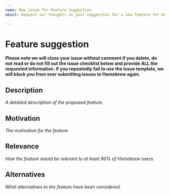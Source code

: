 ```yaml
---
name: New issue for Feature Suggestion
about: Request our thoughts on your suggestion for a new feature for Homebrew.

---
```


# Feature suggestion

**Please note we will close your issue without comment if you delete, do not read or do not fill out the issue checklist below and provide ALL the requested information. If you repeatedly fail to use the issue template, we will block you from ever submitting issues to Homebrew again.**

<!-- Please fill these sections with the relevant information: -->

## Description
_A detailed description of the proposed feature._

<!-- replace me -->

## Motivation
_The motivation for the feature._

<!-- replace me -->

## Relevance
_How the feature would be relevant to at least 90% of Homebrew users._

<!-- (if it's not: do not open a feature request) -->

## Alternatives
_What alternatives to the feature have been considered._

<!-- replace me -->

<!-- We will close this issue or ask you to create a pull-request if it's something the maintainers are not actively planning to work on. -->
